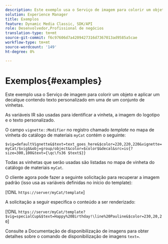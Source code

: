 ```yaml
---
description: Este exemplo usa o Serviço de imagem para colorir um objeto e aplicar um decalque contendo texto personalizado em uma de um conjunto de vinhetas.
solution: Experience Manager
title: Exemplos
feature: Dynamic Media Classic, SDK/API
role: Desenvolvedor,Profissional de negócios
translation-type: tm+mt
source-git-commit: f6c97606d7a4209427316d7367013ad9585a5cae
workflow-type: tm+mt
source-wordcount: '149'
ht-degree: 0%

---
```



# Exemplos{#examples}

Este exemplo usa o Serviço de imagem para colorir um objeto e aplicar um decalque contendo texto personalizado em uma de um conjunto de vinhetas.

As variáveis IR são usadas para identificar a vinheta, a imagem do logotipo e o texto personalizado.

O campo `vignette::Modifier` no registro chamado *template* no mapa de vinheta do catálogo de materiais `myCat` contém o seguinte:

`$vig=defaultVignette&$text=text_goes_here&$color=220,220,220&vignette=myCat/$vig$&obj=group/object&color=$color$&decal&src=is{?size=300,100&text={\qc\fs36 $text$}}`

Todas as vinhetas que serão usadas são listadas no mapa de vinheta do catálogo de materiais `myCat`.

O cliente agora pode fazer a seguinte solicitação para recuperar a imagem padrão (isso usa as variáveis definidas no início do template):

[!DNL `https://server/myCat/template`]

A solicitação a seguir especifica o conteúdo a ser renderizado:

[!DNL `https://server/myCat/template?$vig=specialCup&$text=Happy%20Birthday!\line%20Pauline&$color=230,20,20`]

Consulte a Documentação de disponibilização de imagens para obter detalhes sobre o comando de disponibilização de imagens `text=`.
